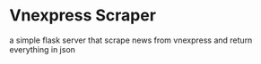 # Vnexpress Scraper

a simple flask server that scrape news from vnexpress and return everything in json
